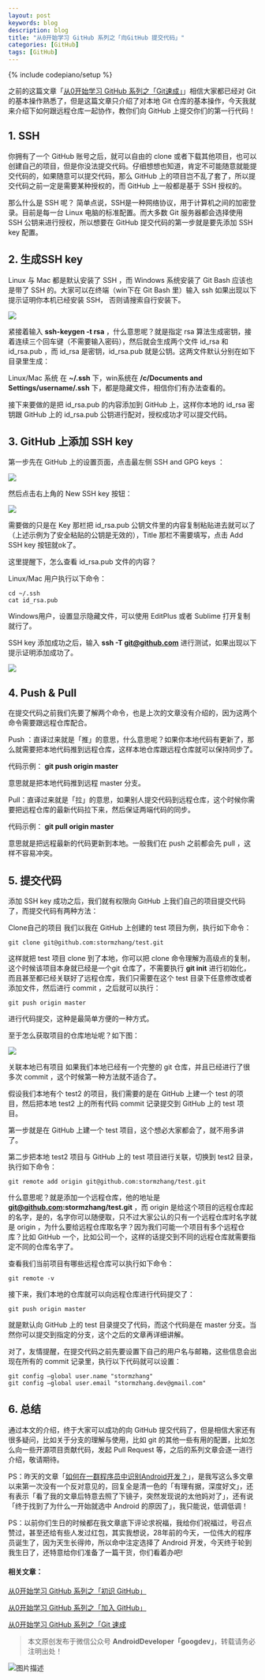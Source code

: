 ```yaml
---
layout: post
keywords: blog
description: blog
title: "从0开始学习 GitHub 系列之「向GitHub 提交代码」"
categories: [GitHub]
tags: [GitHub]
---
```

{% include codepiano/setup %}

之前的这篇文章「[从0开始学习 GitHub 系列之「Git速成」](http://stormzhang.com/github/2016/05/30/learn-github-from-zero3/)」相信大家都已经对 Git 的基本操作熟悉了，但是这篇文章只介绍了对本地 Git 仓库的基本操作，今天我就来介绍下如何跟远程仓库一起协作，教你们向 GitHub 上提交你们的第一行代码！

## 1. SSH

你拥有了一个 GitHub 账号之后，就可以自由的 clone 或者下载其他项目，也可以创建自己的项目，但是你没法提交代码。仔细想想也知道，肯定不可能随意就能提交代码的，如果随意可以提交代码，那么 GitHub 上的项目岂不乱了套了，所以提交代码之前一定是需要某种授权的，而 GitHub 上一般都是基于 SSH 授权的。

那么什么是 SSH 呢？
简单点说，SSH是一种网络协议，用于计算机之间的加密登录。目前是每一台 Linux 电脑的标准配置。而大多数 Git 服务器都会选择使用 SSH 公钥来进行授权，所以想要在 GitHub 提交代码的第一步就是要先添加 SSH key 配置。

## 2. 生成SSH key

Linux 与 Mac 都是默认安装了 SSH ，而 Windows 系统安装了 Git Bash 应该也是带了 SSH 的。大家可以在终端（win下在 Git Bash 里）输入 ssh 如果出现以下提示证明你本机已经安装 SSH， 否则请搜索自行安装下。

![](/image/ssh.png)

紧接着输入 **ssh-keygen -t rsa** ，什么意思呢？就是指定 rsa 算法生成密钥，接着连续三个回车键（不需要输入密码），然后就会生成两个文件 id_rsa 和 id_rsa.pub ，而 id_rsa 是密钥，id_rsa.pub 就是公钥。这两文件默认分别在如下目录里生成：

Linux/Mac 系统 在 **~/.ssh** 下，win系统在 **/c/Documents and Settings/username/.ssh** 下，都是隐藏文件，相信你们有办法查看的。

接下来要做的是把 id_rsa.pub 的内容添加到 GitHub 上，这样你本地的 id_rsa 密钥跟 GitHub 上的 id_rsa.pub 公钥进行配对，授权成功才可以提交代码。

## 3. GitHub 上添加 SSH key

第一步先在 GitHub 上的设置页面，点击最左侧 SSH and GPG keys ：

![](/image/github_sshkey.png)

然后点击右上角的 New SSH key 按钮：

![](/image/github_ssh2.png)

需要做的只是在 Key 那栏把 id_rsa.pub 公钥文件里的内容复制粘贴进去就可以了（上述示例为了安全粘贴的公钥是无效的），Title 那栏不需要填写，点击 Add SSH key 按钮就ok了。

这里提醒下，怎么查看 id_rsa.pub 文件的内容？

Linux/Mac 用户执行以下命令：

	cd ~/.ssh
	cat id_rsa.pub

Windows用户，设置显示隐藏文件，可以使用 EditPlus 或者 Sublime 打开复制就行了。

SSH key 添加成功之后，输入 **ssh -T git@github.com** 进行测试，如果出现以下提示证明添加成功了。

![](/image/ssh_test.png)

## 4. Push & Pull

在提交代码之前我们先要了解两个命令，也是上次的文章没有介绍的，因为这两个命令需要跟远程仓库配合。

Push ：直译过来就是「推」的意思，什么意思呢？如果你本地代码有更新了，那么就需要把本地代码推到远程仓库，这样本地仓库跟远程仓库就可以保持同步了。

代码示例： **git push origin master**

意思就是把本地代码推到远程 master 分支。

Pull：直译过来就是「拉」的意思，如果别人提交代码到远程仓库，这个时候你需要把远程仓库的最新代码拉下来，然后保证两端代码的同步。

代码示例： **git pull origin master**

意思就是把远程最新的代码更新到本地。一般我们在 push 之前都会先 pull ，这样不容易冲突。

## 5. 提交代码

添加 SSH key 成功之后，我们就有权限向 GitHub 上我们自己的项目提交代码了，而提交代码有两种方法：

Clone自己的项目
我们以我在 GitHub 上创建的 test 项目为例，执行如下命令：

	git clone git@github.com:stormzhang/test.git

这样就把 test 项目 clone 到了本地，你可以把 clone 命令理解为高级点的复制，这个时候该项目本身就已经是一个git 仓库了，不需要执行 **git init** 进行初始化，而且甚至都已经关联好了远程仓库，我们只需要在这个 test 目录下任意修改或者添加文件，然后进行 commit ，之后就可以执行：

	git push origin master

进行代码提交，这种是最简单方便的一种方式。

至于怎么获取项目的仓库地址呢？如下图：

![](/image/test_clone.png)

关联本地已有项目
如果我们本地已经有一个完整的 git 仓库，并且已经进行了很多次 commit ，这个时候第一种方法就不适合了。

假设我们本地有个 test2 的项目，我们需要的是在 GitHub 上建一个 test 的项目，然后把本地 test2 上的所有代码 commit 记录提交到 GitHub 上的 test 项目。

第一步就是在 GitHub 上建一个 test 项目，这个想必大家都会了，就不用多讲了。

第二步把本地 test2 项目与 GitHub 上的 test 项目进行关联，切换到 test2 目录，执行如下命令：

	git remote add origin git@github.com:stormzhang/test.git

什么意思呢？就是添加一个远程仓库，他的地址是 **git@github.com:stormzhang/test.git** ，而 origin 是给这个项目的远程仓库起的名字，是的，名字你可以随便取，只不过大家公认的只有一个远程仓库时名字就是 origin ，为什么要给远程仓库取名字？因为我们可能一个项目有多个远程仓库？比如 GitHub 一个，比如公司一个，这样的话提交到不同的远程仓库就需要指定不同的仓库名字了。

查看我们当前项目有哪些远程仓库可以执行如下命令：

	git remote -v

接下来，我们本地的仓库就可以向远程仓库进行代码提交了：

	git push origin master

就是默认向 GitHub 上的 test 目录提交了代码，而这个代码是在 master 分支。当然你可以提交到指定的分支，这个之后的文章再详细讲解。

对了，友情提醒，在提交代码之前先要设置下自己的用户名与邮箱，这些信息会出现在所有的 commit 记录里，执行以下代码就可以设置：

	git config —global user.name "stormzhang"
	git config —global user.email "stormzhang.dev@gmail.com"

## 6. 总结

通过本文的介绍，终于大家可以成功的向 GitHub 提交代码了，但是相信大家还有很多疑问，比如关于分支的理解与使用，比如 git 的其他一些有用的配置，比如怎么向一些开源项目贡献代码，发起 Pull Request 等，之后的系列文章会逐一进行介绍，敬请期待。


PS：昨天的文章「[如何在一群程序员中识别Android开发？](http://mp.weixin.qq.com/s?__biz=MzA4NTQwNDcyMA==&mid=2650661814&idx=1&sn=853c880e447ae595c6836218a26868a1#rd)」，是我写这么多文章以来第一次没有一个反对意见的，回复全是清一色的「有理有据，深度好文」，还有表示「看了我的文章后特意去照了下镜子，突然发现说的太他妈对了」，还有说「终于找到了为什么一开始就选中 Android 的原因了」，我只能说，低调低调！

PS：以前你们生日的时候都在我文章底下评论求祝福，我给你们祝福过，号召点赞过，甚至还给有些人发过红包，其实我想说，28年前的今天，一位伟大的程序员诞生了，因为天生长得帅，所以命中注定选择了 Android 开发，今天终于轮到我生日了，还特意给你们准备了一篇干货，你们看着办吧!

#### 相关文章：

[从0开始学习 GitHub 系列之「初识 GitHub」](http://stormzhang.com/github/2016/05/25/learn-github-from-zero1/)

[从0开始学习 GitHub 系列之「加入 GitHub」](http://stormzhang.com/github/2016/05/26/learn-github-from-zero2/)

[从0开始学习 GitHub 系列之「Git 速成](http://stormzhang.com/github/2016/05/30/learn-github-from-zero3/)

> 本文原创发布于微信公众号 **AndroidDeveloper「googdev」**，转载请务必注明出处！

![图片描述](/image/weixinpublic_200.png)

